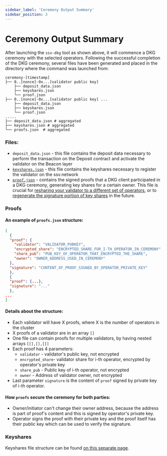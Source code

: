 ```yaml
---
sidebar_label: 'Ceremony Output Summary'
sidebar_position: 3
---
```


# Ceremony Output Summary

After launching the `ssv-dkg` tool as shown above, it will commence a DKG ceremony with the selected operators.
Following the successful completion of the DKG ceremony, several files have been generated and placed in the directory where the command was launched from:
```
ceremony-[timestamp]
├── 0..[nonce]-0x...[validator public key]
    ├── deposit_data.json
    ├── keyshares.json
    └── proof.json
├── 0..[nonce]-0x...[validator public key] ...
    ├── deposit_data.json
    ├── keyshares.json
    └── proof.json
.....
├── deposit_data.json # aggregated
├── keyshares.json # aggregated
└── proofs.json  # aggregated
```
### Files:
* `deposit_data.json` - this file contains the deposit data necessary to perform the transaction on the Deposit contract and activate the validator on the Beacon layer
* [`keyshares.json`](#keyshares) - this file contains the keyshares necessary to register the validator on the ssv.network
* [`proof.json`](#proofs) - contains the signed proofs that a DKG client participated in a DKG ceremony, generating key shares for a certain owner. This file is crucial for [resharing your validator to a different set of operators](change-operator-set-and-reshare-validator-key-shares.md), or to [regenerate the signature portion of key shares](update-owner-nonce-in-key-shares.md) in the future.

### Proofs
#### An example of `proofs.json` structure:
```json
[
  {
  "proof": {
    "validator": "VALIDATOR_PUBKEY",
    "encrypted_share": "ENCRYPTED_SHARE_FOR_I-TH_OPERATOR_IN_CEREMONY",
    "share_pub": "PUB_KEY_OF_OPERATOR_THAT_ENCRYPTED_THE_SHARE",
    "owner": "OWNER_ADDRESS_USED_IN_CEREMONY"
  },
  "signature": "CONTENT_OF_PROOF_SIGNED_BY_OPERATOR_PRIVATE_KEY"
  },
  {
  "proof": {...},
  "signature": "..."
  },
...
]
```
#### Details about the structure:
- Each validator will have X proofs, where X is the number of operators in the cluster
- X proofs of a validator are in an array `[]`
- One file can contain proofs for multiple validators, by having nested arrays `[[],[],[]]`
- Each proof has 4 parameters:
  - `validator` - validator's public key, not encrypted
  - `encrypted_share`- validator share for i-th operator, encrypted by operator's private key
  - `share_pub` - Public key of i-th operator, not encrypted
  - `owner` - Address of validator owner, not encrypted
- Last parameter `signature` is the content of `proof` signed by private key of i-th operator.

#### How `proofs` secure the ceremony for both parties:
- Owner/initiator can't change their owner address, because the address is part of proof's content and this is signed by operator's private key.
- Operator signs the proof with their private key and the proof itself has their public key which can be used to verify the signature.

### Keyshares
Keyshares file structure can be found [on this separate page](/developers/keyshares-structure.md).